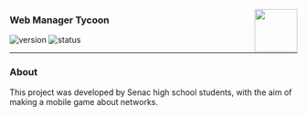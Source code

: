 
<a href='https://play.google.com/store/apps/details?id=com.hopellesstudio.net'><img align='right' height='75' src='https://play.google.com/intl/en_us/badges/static/images/badges/en_badge_web_generic.png'></a>
### Web Manager Tycoon
![version](https://img.shields.io/badge/Version%3A-0.6-blue)
![status](https://img.shields.io/badge/Status%3A-released-green)


<hr>

### About

This project was developed by Senac high school students,
with the aim of making a mobile game about networks.
